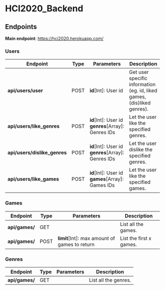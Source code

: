 # HCI2020_Backend

## Endpoints

**Main endpoint**: https://hci2020.herokuapp.com/

### Users

| Endpoint                     | Type | Parameters                                             | Description                                                             |
| ---------------------------- | ---- | ------------------------------------------------------ | ----------------------------------------------------------------------- |
| **api/users/user**           | POST | **id**[Int]: User id                                   | Get user specific information (eg. id, liked games, (dis)liked genres). |
| **api/users/like_genres**    | POST | **id**[Int]: User id<br/>**genres**[Array]: Genres IDs | Let the user like the specified genres.                                 |
| **api/users/dislike_genres** | POST | **id**[Int]: User id<br/>**genres**[Array]: Genres IDs | Let the user dislike the specified genres.                              |
| **api/users/like_games**     | POST | **id**[Int]: User id<br/>**games**[Array]: Games IDs   | Let the user like the specified games.                                  |

### Games

| Endpoint       | Type | Parameters                                    | Description             |
| -------------- | ---- | --------------------------------------------- | ----------------------- |
| **api/games/** | GET  |                                               | List all the games.     |
| **api/games/** | POST | **limit**[Int]: max amount of games to return | List the first x games. |

### Genres

| Endpoint       | Type | Parameters | Description          |
| -------------- | ---- | ---------- | -------------------- |
| **api/games/** | GET  |            | List all the genres. |
